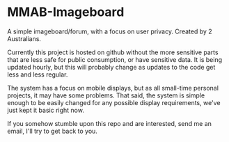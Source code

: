 # MMAB-Imageboard

A simple imageboard/forum, with a focus on user privacy. Created by 2 Australians.

Currently this project is hosted on github without the more sensitive parts that are less safe for public consumption, or have sensitive data.
It is being updated hourly, but this will probably change as updates to the code get less and less regular.

The system has a focus on mobile displays, but as all small-time personal projects, it may have some problems. That said, the system is simple enough to be easily changed for any possible display requirements, we've just kept it basic right now.

If you somehow stumble upon this repo and are interested, send me an email, I'll try to get back to you.
